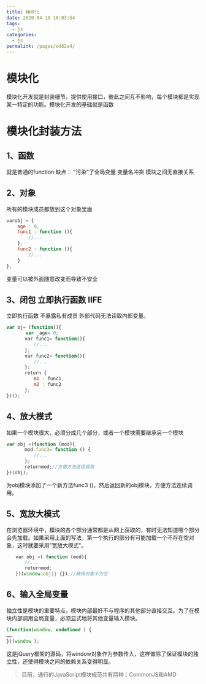 ```yaml
---
title: 模块化
date: 2020-04-19 18:03:54
tags: 
  - js
categories: 
  - js
permalink: /pages/ed62a4/
---
```


# 模块化

模块化开发就是封装细节，提供使用接口，彼此之间互不影响，每个模块都是实现某一特定的功能。模块化开发的基础就是函数

# 模块化封装方法

## 1、函数
就是普通的function
缺点：
"污染"了全局变量
变量名冲突
模块之间无直接关系

## 2、对象
所有的模块成员都放到这个对象里面

```js
varobj = {
    age : 0,
    func1 : function (){
        //...
    },
    func2 : function (){
        //...
    }
};


```

变量可以被外面随意改变而导致不安全

## 3、闭包 立即执行函数 IIFE
立即执行函数
不暴露私有成员
外部代码无法读取内部变量。
```js
var oj= (function(){
　　　  var _age= 0;
　　　　var func1= function(){
　　　　　　//...
　　　　};
　　　　var func2= function(){
　　　　　　//...
　　　　};
　　　　return {
　　　　　　m1 : func1,
　　　　　　m2 : func2
　　　　};
})();

```

## 4、放大模式

如果一个模块很大，必须分成几个部分，或者一个模块需要继承另一个模块



```js
var obj =(function (mod){
　　　　mod.func3= function () {
　　　　　　//...
　　　　};
　　　　returnmod;//方便方法连续调用
})(obj);

```
为obj模块添加了一个新方法func3 ()，然后返回新的obj模块，方便方法连续调用。

## 5、宽放大模式
在浏览器环境中，模块的各个部分通常都是从网上获取的，有时无法知道哪个部分会先加载。如果采用上面的写法，第一个执行的部分有可能加载一个不存在空对象，这时就要采用"宽放大模式"。



```js
　　var obj =( function (mod){
　　　　//...
　　　　returnmod;
　　})(window.obj|| {});//确保对象不为空


```
## 6、输入全局变量

独立性是模块的重要特点，模块内部最好不与程序的其他部分直接交互。为了在模块内部调用全局变量，必须显式地将其他变量输入模块。



```js
(function(window, undefined ) {
……
})(window );
```

这是jQuery框架的源码，将window对象作为参数传入，这样做除了保证模块的独立性，还使得模块之间的依赖关系变得明显。


> 目前，通行的JavaScript模块规范共有两种：CommonJS和AMD